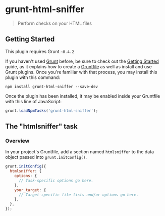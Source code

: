 # grunt-html-sniffer

> Perform checks on your HTML files

## Getting Started
This plugin requires Grunt `~0.4.2`

If you haven't used [Grunt](http://gruntjs.com/) before, be sure to check out the [Getting Started](http://gruntjs.com/getting-started) guide, as it explains how to create a [Gruntfile](http://gruntjs.com/sample-gruntfile) as well as install and use Grunt plugins. Once you're familiar with that process, you may install this plugin with this command:

```shell
npm install grunt-html-sniffer --save-dev
```

Once the plugin has been installed, it may be enabled inside your Gruntfile with this line of JavaScript:

```js
grunt.loadNpmTasks('grunt-html-sniffer');
```

## The "htmlsniffer" task

### Overview
In your project's Gruntfile, add a section named `htmlsniffer` to the data object passed into `grunt.initConfig()`.

```js
grunt.initConfig({
  htmlsniffer: {
    options: {
      // Task-specific options go here.
    },
    your_target: {
      // Target-specific file lists and/or options go here.
    },
  },
});
```
